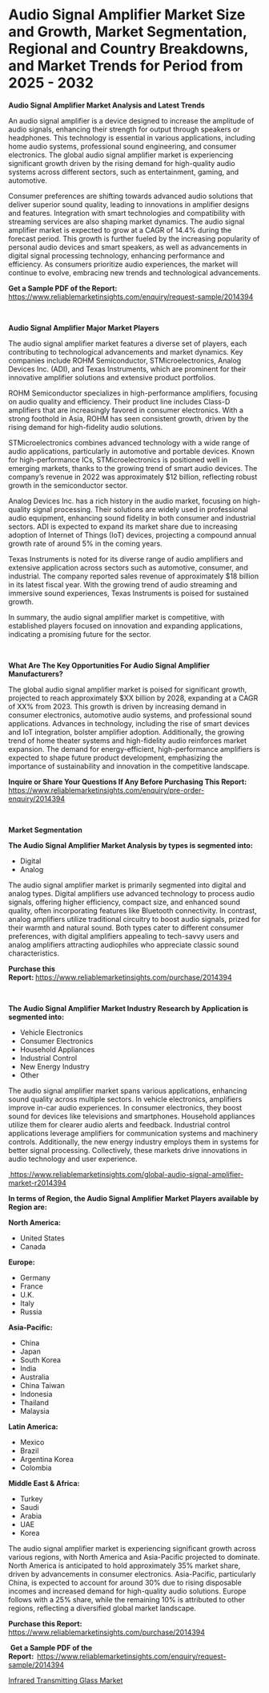 <p><h1>Audio Signal Amplifier Market Size and Growth, Market Segmentation, Regional and Country Breakdowns, and Market Trends for Period from 2025 -  2032</h1></p><p><strong>Audio Signal Amplifier Market Analysis and Latest Trends</strong></p>
<p><p>An audio signal amplifier is a device designed to increase the amplitude of audio signals, enhancing their strength for output through speakers or headphones. This technology is essential in various applications, including home audio systems, professional sound engineering, and consumer electronics. The global audio signal amplifier market is experiencing significant growth driven by the rising demand for high-quality audio systems across different sectors, such as entertainment, gaming, and automotive. </p><p>Consumer preferences are shifting towards advanced audio solutions that deliver superior sound quality, leading to innovations in amplifier designs and features. Integration with smart technologies and compatibility with streaming services are also shaping market dynamics. The audio signal amplifier market is expected to grow at a CAGR of 14.4% during the forecast period. This growth is further fueled by the increasing popularity of personal audio devices and smart speakers, as well as advancements in digital signal processing technology, enhancing performance and efficiency. As consumers prioritize audio experiences, the market will continue to evolve, embracing new trends and technological advancements.</p></p>
<p><strong>Get a Sample PDF of the Report:&nbsp;</strong> <a href="https://www.reliablemarketinsights.com/enquiry/request-sample/2014394?utm_campaign=2176&utm_medium=2&utm_source=Github&utm_content=ia&utm_term=11022025&utm_id=audio-signal-amplifier">https://www.reliablemarketinsights.com/enquiry/request-sample/2014394</a></p>
<p>&nbsp;</p>
<p><strong>Audio Signal Amplifier Major Market Players</strong></p>
<p><p>The audio signal amplifier market features a diverse set of players, each contributing to technological advancements and market dynamics. Key companies include ROHM Semiconductor, STMicroelectronics, Analog Devices Inc. (ADI), and Texas Instruments, which are prominent for their innovative amplifier solutions and extensive product portfolios.</p><p>ROHM Semiconductor specializes in high-performance amplifiers, focusing on audio quality and efficiency. Their product line includes Class-D amplifiers that are increasingly favored in consumer electronics. With a strong foothold in Asia, ROHM has seen consistent growth, driven by the rising demand for high-fidelity audio solutions.</p><p>STMicroelectronics combines advanced technology with a wide range of audio applications, particularly in automotive and portable devices. Known for high-performance ICs, STMicroelectronics is positioned well in emerging markets, thanks to the growing trend of smart audio devices. The company’s revenue in 2022 was approximately $12 billion, reflecting robust growth in the semiconductor sector.</p><p>Analog Devices Inc. has a rich history in the audio market, focusing on high-quality signal processing. Their solutions are widely used in professional audio equipment, enhancing sound fidelity in both consumer and industrial sectors. ADI is expected to expand its market share due to increasing adoption of Internet of Things (IoT) devices, projecting a compound annual growth rate of around 5% in the coming years.</p><p>Texas Instruments is noted for its diverse range of audio amplifiers and extensive application across sectors such as automotive, consumer, and industrial. The company reported sales revenue of approximately $18 billion in its latest fiscal year. With the growing trend of audio streaming and immersive sound experiences, Texas Instruments is poised for sustained growth.</p><p>In summary, the audio signal amplifier market is competitive, with established players focused on innovation and expanding applications, indicating a promising future for the sector.</p></p>
<p>&nbsp;</p>
<p><strong>What Are The Key Opportunities For Audio Signal Amplifier Manufacturers?</strong></p>
<p><p>The global audio signal amplifier market is poised for significant growth, projected to reach approximately $XX billion by 2028, expanding at a CAGR of XX% from 2023. This growth is driven by increasing demand in consumer electronics, automotive audio systems, and professional sound applications. Advances in technology, including the rise of smart devices and IoT integration, bolster amplifier adoption. Additionally, the growing trend of home theater systems and high-fidelity audio reinforces market expansion. The demand for energy-efficient, high-performance amplifiers is expected to shape future product development, emphasizing the importance of sustainability and innovation in the competitive landscape.</p></p>
<p><strong>Inquire or Share Your Questions If Any Before Purchasing This Report:</strong> <a href="https://www.reliablemarketinsights.com/enquiry/pre-order-enquiry/2014394?utm_campaign=2176&utm_medium=2&utm_source=Github&utm_content=ia&utm_term=11022025&utm_id=audio-signal-amplifier">https://www.reliablemarketinsights.com/enquiry/pre-order-enquiry/2014394</a></p>
<p>&nbsp;</p>
<p><strong>Market Segmentation</strong></p>
<p><strong>The Audio Signal Amplifier Market Analysis by types is segmented into:</strong></p>
<p><ul><li>Digital</li><li>Analog</li></ul></p>
<p><p>The audio signal amplifier market is primarily segmented into digital and analog types. Digital amplifiers use advanced technology to process audio signals, offering higher efficiency, compact size, and enhanced sound quality, often incorporating features like Bluetooth connectivity. In contrast, analog amplifiers utilize traditional circuitry to boost audio signals, prized for their warmth and natural sound. Both types cater to different consumer preferences, with digital amplifiers appealing to tech-savvy users and analog amplifiers attracting audiophiles who appreciate classic sound characteristics.</p></p>
<p><strong>Purchase this Report:&nbsp;</strong><a href="https://www.reliablemarketinsights.com/purchase/2014394?utm_campaign=2176&utm_medium=2&utm_source=Github&utm_content=ia&utm_term=11022025&utm_id=audio-signal-amplifier">https://www.reliablemarketinsights.com/purchase/2014394</a></p>
<p>&nbsp;</p>
<p><strong>The Audio Signal Amplifier Market Industry Research by Application is segmented into:</strong></p>
<p><ul><li>Vehicle Electronics</li><li>Consumer Electronics</li><li>Household Appliances</li><li>Industrial Control</li><li>New Energy Industry</li><li>Other</li></ul></p>
<p><p>The audio signal amplifier market spans various applications, enhancing sound quality across multiple sectors. In vehicle electronics, amplifiers improve in-car audio experiences. In consumer electronics, they boost sound for devices like televisions and smartphones. Household appliances utilize them for clearer audio alerts and feedback. Industrial control applications leverage amplifiers for communication systems and machinery controls. Additionally, the new energy industry employs them in systems for better signal processing. Collectively, these markets drive innovations in audio technology and user experience.</p></p>
<p><a href="https://www.reliablemarketinsights.com/global-audio-signal-amplifier-market-r2014394?utm_campaign=2176&utm_medium=2&utm_source=Github&utm_content=ia&utm_term=11022025&utm_id=audio-signal-amplifier">&nbsp;https://www.reliablemarketinsights.com/global-audio-signal-amplifier-market-r2014394</a></p>
<p><strong>In terms of Region, the Audio Signal Amplifier Market Players available by Region are:</strong></p>
<p>
    <p> <strong> North America: </strong>
        <ul>
            <li>United States</li>
            <li>Canada</li>
        </ul>
        </p> 
    <p> <strong> Europe: </strong>
        <ul>
            <li>Germany</li>
            <li>France</li>
            <li>U.K.</li>
            <li>Italy</li>
            <li>Russia</li>
        </ul>
        </p> 
    <p> <strong> Asia-Pacific: </strong>
        <ul>
            <li>China</li>
            <li>Japan</li>
            <li>South Korea</li>
            <li>India</li>
            <li>Australia</li>
            <li>China Taiwan</li>
            <li>Indonesia</li>
            <li>Thailand</li>
            <li>Malaysia</li>
        </ul>
        </p> 
    <p> <strong> Latin America: </strong>
        <ul>
            <li>Mexico</li>
            <li>Brazil</li>
            <li>Argentina Korea</li>
            <li>Colombia</li>
        </ul>
        </p> 
    <p> <strong> Middle East & Africa: </strong>
        <ul>
            <li>Turkey</li>
            <li>Saudi</li>
            <li>Arabia</li>
            <li>UAE</li>
            <li>Korea</li>
        </ul>
    </p>
    </p>
<p><p>The audio signal amplifier market is experiencing significant growth across various regions, with North America and Asia-Pacific projected to dominate. North America is anticipated to hold approximately 35% market share, driven by advancements in consumer electronics. Asia-Pacific, particularly China, is expected to account for around 30% due to rising disposable incomes and increased demand for high-quality audio solutions. Europe follows with a 25% share, while the remaining 10% is attributed to other regions, reflecting a diversified global market landscape.</p></p>
<p><strong>Purchase this Report: </strong><a href="https://www.reliablemarketinsights.com/purchase/2014394?utm_campaign=2176&utm_medium=2&utm_source=Github&utm_content=ia&utm_term=11022025&utm_id=audio-signal-amplifier">https://www.reliablemarketinsights.com/purchase/2014394</a></p>
<p>&nbsp;<strong>Get a Sample PDF of the Report:&nbsp;&nbsp;</strong><a href="https://www.reliablemarketinsights.com/enquiry/request-sample/2014394?utm_campaign=2176&utm_medium=2&utm_source=Github&utm_content=ia&utm_term=11022025&utm_id=audio-signal-amplifier">https://www.reliablemarketinsights.com/enquiry/request-sample/2014394</a></p>
<p><strong></strong></p>
<p><p><a href="https://github.com/delindacallegari68/Market-Research-Report-List-1/blob/main/infrared-transmitting-glass-market.md?utm_campaign=2176&utm_medium=2&utm_source=Github&utm_content=ia&utm_term=11022025&utm_id=audio-signal-amplifier">Infrared Transmitting Glass Market</a></p></p>